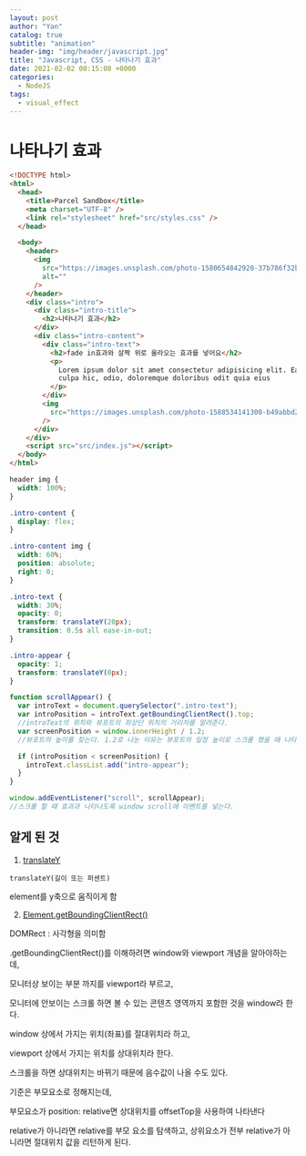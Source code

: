 ```yaml
---
layout: post
author: "Yan"
catalog: true
subtitle: "animation"
header-img: "img/header/javascript.jpg"
title: "Javascript, CSS - 나타나기 효과"
date: 2021-02-02 00:15:08 +0000
categories:
  - NodeJS
tags:
  - visual_effect
---
```


# 나타나기 효과

```html
<!DOCTYPE html>
<html>
  <head>
    <title>Parcel Sandbox</title>
    <meta charset="UTF-8" />
    <link rel="stylesheet" href="src/styles.css" />
  </head>

  <body>
    <header>
      <img
        src="https://images.unsplash.com/photo-1580654842920-37b786f32bfc?ixid=MXwxMjA3fDB8MHxwaG90by1wYWdlfHx8fGVufDB8fHw%3D&ixlib=rb-1.2.1&auto=format&fit=crop&w=1350&q=80"
        alt=""
      />
    </header>
    <div class="intro">
      <div class="intro-title">
        <h2>나타나기 효과</h2>
      </div>
      <div class="intro-content">
        <div class="intro-text">
          <h2>fade in효과와 살짝 위로 올라오는 효과를 넣어요</h2>
          <p>
            Lorem ipsum dolor sit amet consectetur adipisicing elit. Earum nisi
            culpa hic, odio, doloremque doloribus odit quia eius
          </p>
        </div>
        <img
          src="https://images.unsplash.com/photo-1588534141300-b49abbd25ff8?ixlib=rb-1.2.1&ixid=MXwxMjA3fDB8MHxwaG90by1wYWdlfHx8fGVufDB8fHw%3D&auto=format&fit=crop&w=634&q=80"
        />
      </div>
    </div>
    <script src="src/index.js"></script>
  </body>
</html>
```

```css
header img {
  width: 100%;
}

.intro-content {
  display: flex;
}

.intro-content img {
  width: 60%;
  position: absolute;
  right: 0;
}

.intro-text {
  width: 30%;
  opacity: 0;
  transform: translateY(20px);
  transition: 0.5s all ease-in-out;
}

.intro-appear {
  opacity: 1;
  transform: translateY(0px);
}
```

```javascript
function scrollAppear() {
  var introText = document.querySelector(".intro-text");
  var introPosition = introText.getBoundingClientRect().top;
  //introText의 위치와 뷰포트의 최상단 위치의 거리차를 알려준다.
  var screenPosition = window.innerHeight / 1.2;
  //뷰포트의 높이를 찾는다. 1.2로 나눈 이유는 뷰포트의 일정 높이로 스크롤 했을 때 나타나게 하기 위함이다.

  if (introPosition < screenPosition) {
    introText.classList.add("intro-appear");
  }
}

window.addEventListener("scroll", scrollAppear);
//스크롤 할 때 효과과 나타나도록 window scroll에 이벤트를 넣는다.
```

## 알게 된 것

1. [translateY](<https://developer.mozilla.org/en-US/docs/Web/CSS/transform-function/translateY()>)

`translateY(길이 또는 퍼센트)`

element를 y축으로 움직이게 함

2. [Element.getBoundingClientRect()](https://developer.mozilla.org/en-US/docs/Web/API/Element/getBoundingClientRect)

DOMRect : 사각형을 의미함

.getBoundingClientRect()를 이해하려면 window와 viewport 개념을 알아야하는데,

모니터상 보이는 부분 까지를 viewport라 부르고,

모니터에 안보이는 스크롤 하면 볼 수 있는 콘텐츠 영역까지 포함한 것을 window라 한다.

window 상에서 가지는 위치(좌표)를 절대위치라 하고,

viewport 상에서 가지는 위치를 상대위치라 한다.

스크롤을 하면 상대위치는 바뀌기 때문에 음수값이 나올 수도 있다.

기준은 부모요소로 정해지는데,

부모요소가 position: relative면 상대위치를 offsetTop을 사용하여 나타낸다

relative가 아니라면 relative를 부모 요소를 탐색하고, 상위요소가 전부 relative가 아니라면 절대위치 값을 리턴하게 된다.

​
